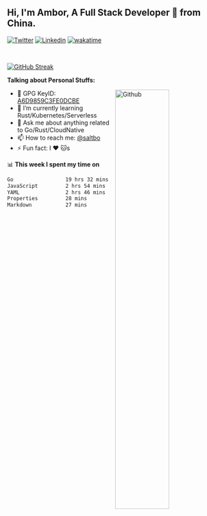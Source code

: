 ## Hi, I'm Ambor, A Full Stack Developer 🚀 from China.

[![Twitter](https://img.shields.io/badge/-saltbo-1ca0f1?style=flat&logo=twitter&logoColor=white)](https://twitter.com/rdsaltbo)
[![Linkedin](https://img.shields.io/badge/-saltbo-blue?style=flat&logo=Linkedin&logoColor=white)](https://www.linkedin.com/in/saltbo/)
[![wakatime](https://wakatime.com/badge/user/f82b1c77-faab-48cd-aef5-a12c0aff104b.svg)](https://wakatime.com/@f82b1c77-faab-48cd-aef5-a12c0aff104b)

&nbsp;  

[![GitHub Streak](http://github-readme-streak-stats.herokuapp.com?user=saltbo&hide_border=true&date_format=M%20j%5B%2C%20Y%5D)](https://git.io/streak-stats)

**Talking about Personal Stuffs:**
<!-- Any image aligned to the right. Beware the width  -->
<img width="50%" align="right" alt="Github" src="https://raw.githubusercontent.com/saltbo/saltbo/master/images/git-header.svg" />

- 🤘 GPG KeyID: [A6D9859C3FE0DCBE](https://saltbo.cn/pgp_keys.asc)
- 🌱 I’m currently learning Rust/Kubernetes/Serverless
- 💬 Ask me about anything related to Go/Rust/CloudNative
- 📫 How to reach me: [@saltbo](https://t.me/saltbo)
- ⚡ Fun fact: I :heart: :cat:s


📊 **This week I spent my time on**
<!--START_SECTION:waka-->

```txt
Go                 19 hrs 32 mins  █████████████████▓░░░░░░░   71.05 %
JavaScript         2 hrs 54 mins   ██▓░░░░░░░░░░░░░░░░░░░░░░   10.57 %
YAML               2 hrs 46 mins   ██▓░░░░░░░░░░░░░░░░░░░░░░   10.10 %
Properties         28 mins         ▒░░░░░░░░░░░░░░░░░░░░░░░░   01.70 %
Markdown           27 mins         ▒░░░░░░░░░░░░░░░░░░░░░░░░   01.66 %
```

<!--END_SECTION:waka-->
